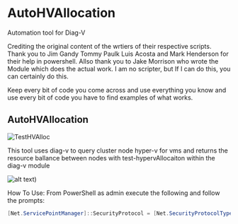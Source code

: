 # AutoHVAllocation
Automation tool for Diag-V

Crediting the original content of the wrtiers of their respective scripts. Thank you to Jim Gandy Tommy Paulk Luis Acosta and Mark Henderson for their help in
powershell. Allso thank you to Jake Morrison who wrote the Module which does the actual work. I am no scripter, but If I can do this, you can certainly do this. 

Keep every bit of code you come across and use everything you know and use every bit of code you have to find examples of what works. 

## AutoHVAllocation
   ![TestHVAlloc](https://user-images.githubusercontent.com/79279019/135662153-0427ecb2-332a-40bb-90d8-5f2f65864487.png)
   
   
   This tool
 uses diag-v to query cluster node hyper-v for vms and returns the resource ballance between nodes with test-hypervAllocaiton within the diag-v module
   
   ![alt text](https://user-images.githubusercontent.com/79279019/135662153-0427ecb2-332a-40bb-90d8-5f2f65864487.png))
   
   How To Use: 
      From PowerShell as admin execute the following and follow the prompts:
```Powershell
[Net.ServicePointManager]::SecurityProtocol = [Net.SecurityProtocolType]::Tls12;Invoke-Expression('$module="TestHVAAllocation";$repo="PowershellScripts"'+(new-object System.net.webclient).DownloadString('https://raw.githubusercontent.com/Louisjreeves/AutoHVAllocation/main/3TestHVAllocation.ps1'));Invoke-AutoHVAllocation
```

